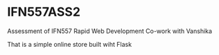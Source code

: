 # IFN557ASS2
Assessment of IFN557 Rapid Web Development
Co-work with Vanshika

That is a simple online store built wiht Flask
